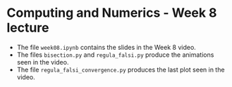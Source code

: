 # Computing and Numerics - Week 8 lecture

- The file `week08.ipynb` contains the slides in the Week 8 video.
- The files `bisection.py` and `regula_falsi.py` produce the animations seen in the video.
- The file `regula_falsi_convergence.py` produces the last plot seen in the video.
